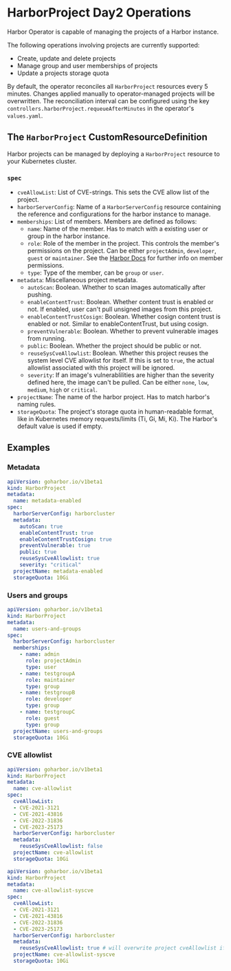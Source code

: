 # HarborProject Day2 Operations

Harbor Operator is capable of managing the projects of a Harbor instance.

The following operations involving projects are currently supported:

* Create, update and delete projects
* Manage group and user memberships of projects
* Update a projects storage quota

By default, the operator reconciles all `HarborProject` resources every 5 minutes. Changes applied manually to operator-managed projects will be overwritten. The reconciliation interval can be configured using the key `controllers.harborProject.requeueAfterMinutes` in the operator's `values.yaml`.

## The `HarborProject` CustomResourceDefinition

Harbor projects can be managed by deploying a `HarborProject` resource to your Kubernetes cluster.

### `spec`

* `cveAllowList`: List of CVE-strings. This sets the CVE allow list of the project.
* `harborServerConfig`: Name of a `HarborServerConfig` resource containing the reference and configurations for the harbor instance to manage.
* `memberships`: List of members. Members are defined as follows:
  * `name`: Name of the member. Has to match with a existing user or group in the harbor instance.
  * `role`: Role of the member in the project. This controls the member's permissions on the project. Can be either `projectAdmin`, `developer`, `guest` or `maintainer`. See the [Harbor Docs](https://goharbor.io/docs/latest/administration/managing-users/user-permissions-by-role/) for further info on member permissions.
  * `type`: Type of the member, can be `group` or `user`.
* `metadata`: Miscellaneous project metadata.
  * `autoScan`: Boolean. Whether to scan images automatically after pushing.
  * `enableContentTrust`: Boolean. Whether content trust is enabled or not. If enabled, user can't pull unsigned images from this project.
  * `enableContentTrustCosign`: Boolean. Whether cosign content trust is enabled or not. Similar to enableContentTrust, but using cosign.
  * `preventVulnerable`: Boolean. Whether to prevent vulnerable images from running.
  * `public`: Boolean. Whether the project should be public or not.
  * `reuseSysCveAllowlist`: Boolean. Whether this project reuses the system level CVE allowlist for itself. If this is set to `true`, the actual allowlist associated with this project will be ignored.
  * `severity`: If an image's vulnerablilities are higher than the severity defined here, the image can't be pulled. Can be either `none`, `low`, `medium`, `high` or `critical`.
* `projectName`: The name of the harbor project. Has to match harbor's naming rules.
* `storageQuota`: The project's storage quota in human-readable format, like in Kubernetes memory requests/limits (Ti, Gi, Mi, Ki). The Harbor's default value is used if empty.

## Examples

### Metadata

```yaml
apiVersion: goharbor.io/v1beta1
kind: HarborProject
metadata:
  name: metadata-enabled
spec:
  harborServerConfig: harborcluster
  metadata:
    autoScan: true
    enableContentTrust: true
    enableContentTrustCosign: true
    preventVulnerable: true
    public: true
    reuseSysCveAllowlist: true
    severity: "critical"
  projectName: metadata-enabled
  storageQuota: 10Gi
```

### Users and groups

```yaml
apiVersion: goharbor.io/v1beta1
kind: HarborProject
metadata:
  name: users-and-groups
spec:
  harborServerConfig: harborcluster
  memberships:
    - name: admin
      role: projectAdmin
      type: user
    - name: testgroupA
      role: maintainer
      type: group
    - name: testgroupB
      role: developer
      type: group
    - name: testgroupC
      role: guest
      type: group
  projectName: users-and-groups
  storageQuota: 10Gi
```

### CVE allowlist

```yaml
apiVersion: goharbor.io/v1beta1
kind: HarborProject
metadata:
  name: cve-allowlist
spec:
  cveAllowList:
  - CVE-2021-3121
  - CVE-2021-43816
  - CVE-2022-31836
  - CVE-2023-25173
  harborServerConfig: harborcluster
  metadata:
    reuseSysCveAllowlist: false
  projectName: cve-allowlist
  storageQuota: 10Gi
```

```yaml
apiVersion: goharbor.io/v1beta1
kind: HarborProject
metadata:
  name: cve-allowlist-syscve
spec:
  cveAllowList:
  - CVE-2021-3121
  - CVE-2021-43816
  - CVE-2022-31836
  - CVE-2023-25173
  harborServerConfig: harborcluster
  metadata:
    reuseSysCveAllowlist: true # will overwrite project cveAllowlist if set
  projectName: cve-allowlist-syscve
  storageQuota: 10Gi
```
